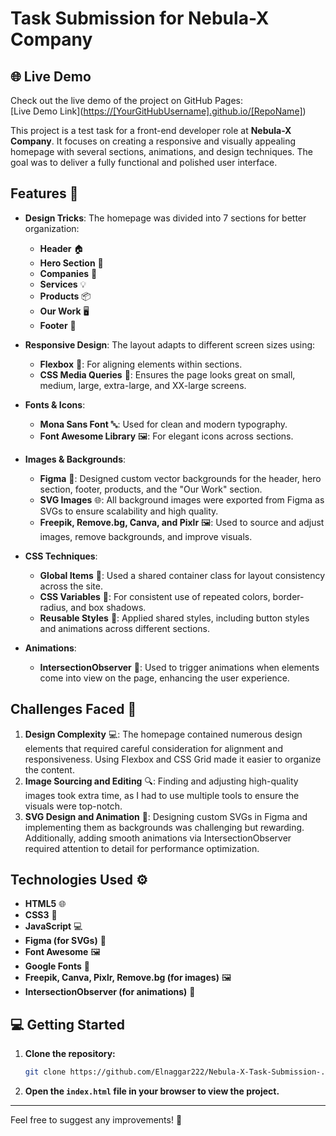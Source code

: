 # **Task Submission for Nebula-X Company**

## 🌐 **Live Demo**

Check out the live demo of the project on GitHub Pages:  
[Live Demo Link]([https://[YourGitHubUsername].github.io/[RepoName]](https://elnaggar222.github.io/Nebula-X-Task-Submission-/
))


This project is a test task for a front-end developer role at **Nebula-X Company**. It focuses on creating a responsive and visually appealing homepage with several sections, animations, and design techniques. The goal was to deliver a fully functional and polished user interface.

## **Features** 📝

- **Design Tricks**: The homepage was divided into 7 sections for better organization:

  - **Header** 🏠
  - **Hero Section** 🌟
  - **Companies** 💼
  - **Services** 💡
  - **Products** 📦
  - **Our Work** 🖥️
  - **Footer** 🔽

- **Responsive Design**: The layout adapts to different screen sizes using:

  - **Flexbox** 🧩: For aligning elements within sections.
  - **CSS Media Queries** 📱: Ensures the page looks great on small, medium, large, extra-large, and XX-large screens.

- **Fonts & Icons**:

  - **Mona Sans Font** 🔤: Used for clean and modern typography.
  - **Font Awesome Library** 🖼️: For elegant icons across sections.

- **Images & Backgrounds**:

  - **Figma** 🎨: Designed custom vector backgrounds for the header, hero section, footer, products, and the "Our Work" section.
  - **SVG Images** 🌐: All background images were exported from Figma as SVGs to ensure scalability and high quality.
  - **Freepik, Remove.bg, Canva, and Pixlr** 🖼️: Used to source and adjust images, remove backgrounds, and improve visuals.

- **CSS Techniques**:

  - **Global Items** 🧰: Used a shared container class for layout consistency across the site.
  - **CSS Variables** 🎨: For consistent use of repeated colors, border-radius, and box shadows.
  - **Reusable Styles** 🔄: Applied shared styles, including button styles and animations across different sections.

- **Animations**:
  - **IntersectionObserver** 👀: Used to trigger animations when elements come into view on the page, enhancing the user experience.

## **Challenges Faced** 🤔

1. **Design Complexity** 💻: The homepage contained numerous design elements that required careful consideration for alignment and responsiveness. Using Flexbox and CSS Grid made it easier to organize the content.
2. **Image Sourcing and Editing** 🔍: Finding and adjusting high-quality images took extra time, as I had to use multiple tools to ensure the visuals were top-notch.
3. **SVG Design and Animation** 🎨: Designing custom SVGs in Figma and implementing them as backgrounds was challenging but rewarding. Additionally, adding smooth animations via IntersectionObserver required attention to detail for performance optimization.

## **Technologies Used** ⚙️

- **HTML5** 🌐
- **CSS3** 🎨
- **JavaScript** 💻
- **Figma (for SVGs)** 🎨
- **Font Awesome** 🖼️
- **Google Fonts** 📝
- **Freepik, Canva, Pixlr, Remove.bg (for images)** 🖼️
- **IntersectionObserver (for animations)** 👀

## 💻 **Getting Started**

1. **Clone the repository:**
   ```bash
   git clone https://github.com/Elnaggar222/Nebula-X-Task-Submission-.git
   ```
2. **Open the `index.html` file in your browser to view the project.**

---

Feel free to suggest any improvements! 🚀
